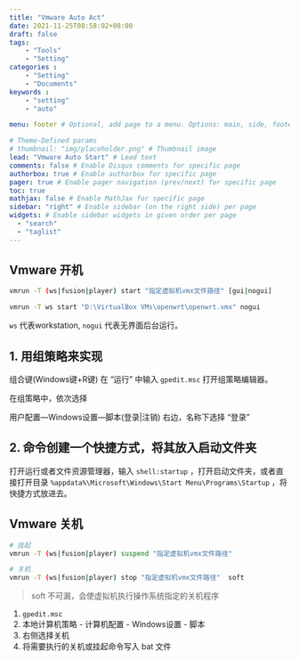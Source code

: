 ```yaml
---
title: "Vmware Auto Act"
date: 2021-11-25T08:58:02+08:00
draft: false
tags: 
    - "Tools"
    - "Setting"
categories :                             
    - "Setting"
    - "Documents"
keywords :                                 
    - "setting"
    - "auto"

menu: footer # Optional, add page to a menu. Options: main, side, footer

# Theme-Defined params
# thumbnail: "img/placeholder.png" # Thumbnail image
lead: "Vmware Auto Start" # Lead text
comments: false # Enable Disqus comments for specific page
authorbox: true # Enable authorbox for specific page
pager: true # Enable pager navigation (prev/next) for specific page
toc: true 
mathjax: false # Enable MathJax for specific page
sidebar: "right" # Enable sidebar (on the right side) per page
widgets: # Enable sidebar widgets in given order per page
  - "search"
  - "taglist"
---
```


## Vmware 开机

```bash
vmrun -T (ws|fusion|player) start "指定虚拟机vmx文件路径" [gui|nogui]

vmrun -T ws start "D:\VirtualBox VMs\openwrt\openwrt.vmx" nogui
```

`ws` 代表workstation, `nogui`  代表无界面后台运行。

## 1. 用组策略来实现

组合键(Windows键+R键) 在 “运行” 中输入 `gpedit.msc` 打开组策略编辑器。

在组策略中，依次选择

用户配置—Windows设置—脚本(登录|注销) 右边，名称下选择 “登录”

## 2. 命令创建一个快捷方式，将其放入启动文件夹

打开运行或者文件资源管理器，输入 `shell:startup` ，打开启动文件夹，或者直接打开目录 `%appdata%\Microsoft\Windows\Start Menu\Programs\Startup` ，将快捷方式放进去。

## Vmware 关机

```bash
# 挂起
vmrun -T (ws|fusion|player) suspend "指定虚拟机vmx文件路径"

# 关机
vmrun -T (ws|fusion|player) stop "指定虚拟机vmx文件路径"  soft
```

>soft 不可漏，会使虚拟机执行操作系统指定的关机程序

1. `gpedit.msc` 
2. 本地计算机策略 - 计算机配置 - Windows设置 - 脚本
3. 右侧选择关机
4. 将需要执行的关机或挂起命令写入 bat 文件